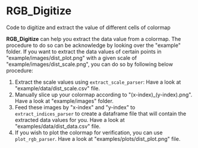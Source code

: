 # RGB_Digitize

Code to digitize and extract the value of different cells of colormap

**RGB_Digitize** can help you extract the data value from a colormap.
The procedure to do so can be acknowledge by looking over the "example" folder.
If you want to extract the data values of certain points in "example/images/dist_plot.png" with a given scale of "example/images/dist_scale.png", you can do so by following below procedure:

1. Extract the scale values using `extract_scale_parser`: Have a look at "example/data/dist_scale.csv" file.
2. Manually slice up your colormap according to "(x-index)_(y-index).png". Have a look at "example/images" folder.
3. Feed these images by "x-index" and "y-index" to `extract_indices_parser` to create a dataframe file that will contain the extracted data values for you. Have a look at "examples/data/dist_data.csv" file.
4. If you wish to plot the colormap for verification, you can use `plot_rgb_parser`. Have a look at "examples/plots/dist_plot.png" file.